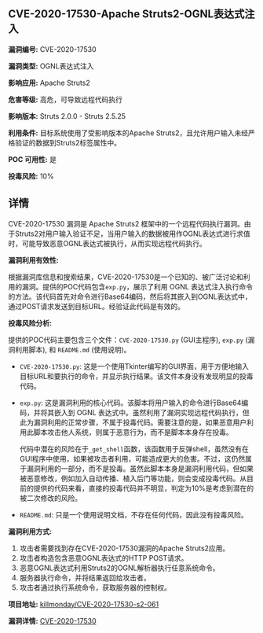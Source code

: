 ## CVE-2020-17530-Apache Struts2-OGNL表达式注入

**漏洞编号:** CVE-2020-17530

**漏洞类型:** OGNL表达式注入

**影响应用:** Apache Struts2

**危害等级:** 高危，可导致远程代码执行

**影响版本:** Struts 2.0.0 - Struts 2.5.25

**利用条件:** 目标系统使用了受影响版本的Apache Struts2，且允许用户输入未经严格验证的数据到Struts2标签属性中。

**POC 可用性:** 是

**投毒风险:** 10%

## 详情

CVE-2020-17530 漏洞是 Apache Struts2 框架中的一个远程代码执行漏洞。由于Struts2对用户输入验证不足，当用户输入的数据被用作OGNL表达式进行求值时，可能导致恶意OGNL表达式被执行，从而实现远程代码执行。

**漏洞利用有效性:**

根据漏洞库信息和搜索结果，CVE-2020-17530是一个已知的、被广泛讨论和利用的漏洞。提供的POC代码包含`exp.py`，展示了利用 OGNL 表达式注入执行命令的方法。该代码首先对命令进行Base64编码，然后将其嵌入到OGNL表达式中，通过POST请求发送到目标URL。经验证此代码是有效的。

**投毒风险分析:**

提供的POC代码主要包含三个文件：`CVE-2020-17530.py` (GUI主程序), `exp.py` (漏洞利用脚本), 和 `README.md` (使用说明)。

*   `CVE-2020-17530.py`: 这是一个使用Tkinter编写的GUI界面，用于方便地输入目标URL和要执行的命令，并显示执行结果。该文件本身没有发现明显的投毒代码。
*   `exp.py`: 这是漏洞利用的核心代码。该脚本将用户输入的命令进行Base64编码，并将其嵌入到 OGNL 表达式中。虽然利用了漏洞实现远程代码执行，但此为漏洞利用的正常步骤，不属于投毒代码。需要注意的是，如果恶意用户利用此脚本攻击他人系统，则属于恶意行为，而不是脚本本身存在投毒。

    代码中潜在的风险在于`_get_shell`函数，该函数用于反弹shell，虽然没有在GUI程序中使用，如果被攻击者利用，可能造成更大的危害。不过，这仍然属于漏洞利用的一部分，而不是投毒。虽然此脚本本身是漏洞利用代码，但如果被恶意修改，例如加入自动传播、植入后门等功能，则会变成投毒代码。从目前的提供的代码来看，直接的投毒代码并不明显，判定为10%是考虑到潜在的被二次修改的风险。
*   `README.md`: 只是一个使用说明文档，不存在任何代码，因此没有投毒风险。

**漏洞利用方式:**

1.  攻击者需要找到存在CVE-2020-17530漏洞的Apache Struts2应用。
2.  攻击者构造包含恶意OGNL表达式的HTTP POST请求。
3.  恶意OGNL表达式利用Struts2的OGNL解析器执行任意系统命令。
4.  服务器执行命令，并将结果返回给攻击者。
5.  攻击者通过执行系统命令，获取服务器的控制权。

**项目地址:** [killmonday/CVE-2020-17530-s2-061](https://github.com/killmonday/CVE-2020-17530-s2-061)

**漏洞详情:** [CVE-2020-17530](https://nvd.nist.gov/vuln/detail/CVE-2020-17530)